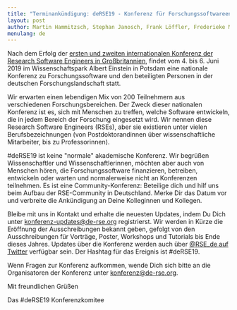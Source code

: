 ```yaml
---
title: "Terminankündigung: deRSE19 - Konferenz für ForschungssoftwareentwicklerInnen in Deutschland, 4.-6. Juni 2019"
layout: post
author: Martin Hammitzsch, Stephan Janosch, Frank Löffler, Frederieke Miesner
menulang: de
---
```


Nach dem Erfolg der [ersten und zweiten internationalen Konferenz der Research Software Engineers in Großbritannien](https://society-rse.org/events/), findet vom 4. bis 6. Juni 2019 im Wissenschaftspark Albert Einstein in Potsdam eine nationale Konferenz zu Forschungssoftware und den beteiligten Personen in der deutschen Forschungslandschaft statt.

Wir erwarten einen lebendigen Mix von 200 Teilnehmern aus verschiedenen Forschungsbereichen. Der Zweck dieser nationalen Konferenz ist es, sich mit Menschen zu treffen, welche Software entwickeln, die in jedem Bereich der Forschung eingesetzt wird. Wir nennen diese Research Software Engineers (RSEs), aber sie existieren unter vielen Berufsbezeichnungen (von Postdoktorandinnen über wissenschaftliche Mitarbeiter, bis zu Professorinnen).

\#deRSE19 ist keine "normale" akademische Konferenz. Wir begrüßen Wissenschaftler und Wissenschaftlerinnen, möchten aber auch von Menschen hören, die Forschungssoftware finanzieren, betreiben, entwickeln oder warten und normalerweise nicht an Konferenzen teilnehmen. Es ist eine Community-Konferenz: Beteilige dich und hilf uns beim Aufbau der RSE-Community in Deutschland. Merke Dir das Datum vor und verbreite die Ankündigung an Deine Kolleginnen und Kollegen.

Bleibe mit uns in Kontakt und erhalte die neuesten Updates, indem Du Dich unter [konferenz-updates@de-rse.org](https://ml06.ispgateway.de/mailman/listinfo/konferenz-updates_de-rse.org) registrierst. Wir werden in Kürze die Eröffnung der Ausschreibungen bekannt geben, gefolgt von den Ausschreibungen für Vorträge, Poster, Workshops und Tutorials bis Ende dieses Jahres. Updates über die Konferenz werden auch über [@RSE_de auf Twitter](https://twitter.com/rse_de) verfügbar sein. Der Hashtag für das Ereignis ist #deRSE19.

Wenn Fragen zur Konferenz aufkommen, wende Dich sich bitte an die Organisatoren der Konferenz unter [konferenz@de-rse.org](mailto:konferenz@de-rse.org).

Mit freundlichen Grüßen

Das #deRSE19 Konferenzkomitee

